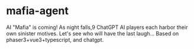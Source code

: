 # mafia-agent
AI "Mafia" is coming! As night falls,9 ChatGPT AI players each harbor their own sinister motives. Let's see who will have the last laugh... Based on phaser3+vue3+typescript, and chatgpt.

